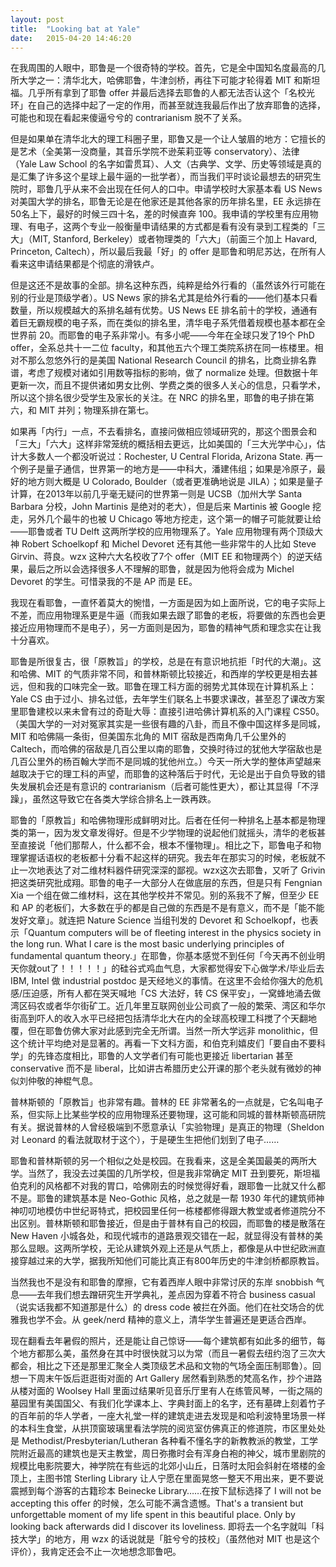 ```yaml
---
layout: post
title:  "Looking bat at Yale"
date:   2015-04-20 14:46:20
---
```


在我周围的人眼中，耶鲁是一个很奇特的学校。首先，它是全中国知名度最高的几所大学之一：清华北大，哈佛耶鲁，牛津剑桥，再往下可能才轮得着 MIT 和斯坦福。几乎所有拿到了耶鲁 offer 并最后选择去耶鲁的人都无法否认这个「名校光环」在自己的选择中起了一定的作用，而甚至就连我最后作出了放弃耶鲁的选择，可能也和现在看起来傻逼兮兮的 contrarianism 脱不了关系。

但是如果单在清华北大的理工科圈子里，耶鲁又是一个让人皱眉的地方：它擅长的是艺术（全美第一没商量，其音乐学院不逊茱莉亚等 conservatory）、法律（Yale Law School 的名字如雷贯耳）、人文（古典学、文学、历史等领域是真的是汇集了许多这个星球上最牛逼的一批学者），而当我们平时谈论最想去的研究生院时，耶鲁几乎从来不会出现在任何人的口中。申请学校时大家基本看 US News 对美国大学的排名，耶鲁无论是在他家还是其他各家的历年排名里，EE 永远排在50名上下，最好的时候三四十名，差的时候直奔 100。我申请的学校里有应用物理、有电子，这两个专业一般衡量申请结果的方式都是看有没有录到工程类的「三大」（MIT, Stanford, Berkeley）或者物理类的「六大」（前面三个加上 Havard, Princeton, Caltech），所以最后我最「好」的 offer 是耶鲁和明尼苏达，在所有人看来这申请结果都是个彻底的滑铁卢。

但是这还不是故事的全部。排名这种东西，纯粹是给外行看的（虽然该外行可能在别的行业是顶级学者）。US News 家的排名尤其是给外行看的——他们基本只看数量，所以规模越大的系排名越有优势。US News EE 排名前十的学校，通通有着巨无霸规模的电子系，而在类似的排名里，清华电子系凭借着规模也基本都在全世界前 20。而耶鲁的电子系非常小。有多小呢——今年在全球只发了19个 PhD offer，全系总共十一二位 faculty，和其他五六个理工类院系挤在同一栋楼里。相对不那么忽悠外行的是美国 National Research Council 的排名，比商业排名靠谱，考虑了规模对诸如引用数等指标的影响，做了 normalize 处理。但数据十年更新一次，而且不提供诸如男女比例、学费之类的很多人关心的信息，只看学术，所以这个排名很少受学生及家长的关注。在 NRC 的排名里，耶鲁的电子排在第六，和 MIT 并列；物理系排在第七。

如果再「内行」一点，不去看排名，直接问做相应领域研究的，那这个图景会和「三大」「六大」这样非常笼统的概括相去更远，比如美国的「三大光学中心」，估计大多数人一个都没听说过：Rochester, U Central Florida, Arizona State. 再一个例子是量子通信，世界第一的地方是——中科大，潘建伟组；如果是冷原子，最好的地方则大概是 U Colorado, Boulder（或者更准确地说是 JILA）；如果是量子计算，在2013年以前几乎毫无疑问的世界第一则是 UCSB（加州大学 Santa Barbara 分校，John Martinis 是绝对的老大），但是后来 Martinis 被 Google 挖走，另外几个最牛的也被 U Chicago 等地方挖走，这个第一的帽子可能就要让给——耶鲁或者 TU Delft 这两所学校的应用物理系了。Yale 应用物理有两个顶级大神 Robert Schoelkopf 和 Michel Devoret 还有其他一些非常牛的人比如 Steve Girvin、蒋良。wzx 这种六大名校收了7个 offer（MIT EE 和物理两个）的逆天结果，最后之所以会选择很多人不理解的耶鲁，就是因为他将会成为 Michel Devoret 的学生。可惜录我的不是 AP 而是 EE。

我现在看耶鲁，一直怀着莫大的惋惜，一方面是因为如上面所说，它的电子实际上不差，而应用物理系更是牛逼（而我如果去跟了耶鲁的老板，将要做的东西也会更接近应用物理而不是电子），另一方面则是因为，耶鲁的精神气质和理念实在让我十分喜欢。

耶鲁是所很复古，很「原教旨」的学校，总是在有意识地抗拒「时代的大潮」。这和哈佛、MIT 的气质非常不同，和普林斯顿比较接近，和西岸的学校更是相去甚远，但和我的口味完全一致。耶鲁在理工科方面的弱势尤其体现在计算机系上：Yale CS 由于过小、排名过低，去年学生们联名上书要求课改，甚至忍了课改方案里耶鲁建校以来未曾有过的奇耻大辱：直接引进哈佛计算机系的入门课程 CS50。（美国大学的一对对冤家其实是一些很有趣的八卦，而且不像中国这样多是同城，MIT 和哈佛隔一条街，但美国东北角的 MIT 宿敌是西南角几千公里外的 Caltech，而哈佛的宿敌是几百公里以南的耶鲁，交换时待过的犹他大学宿敌也是几百公里外的杨百翰大学而不是同城的犹他州立。）今天一所大学的整体声望越来越取决于它的理工科的声望，而耶鲁的这种落后于时代，无论是出于自负导致的错失发展机会还是有意识的 contrarianism（后者可能性更大），都让其显得「不浮躁」，虽然这导致它在各类大学综合排名上一跌再跌。

耶鲁的「原教旨」和哈佛物理形成鲜明对比。后者在任何一种排名上基本都是物理类的第一，因为发文章发得好。但是不少学物理的说起他们就摇头，清华的老板甚至直接说「他们那帮人，什么都不会，根本不懂物理」。相比之下，耶鲁电子和物理掌握话语权的老板都十分看不起这样的研究。我去年在那实习的时候，老板就不止一次地表达了对二维材料器件研究深深的鄙视。wzx这次去耶鲁，又听了 Grivin 把这类研究批成翔。耶鲁的电子一大部分人在做底层的东西，但是只有 Fengnian Xia 一个组在做二维材料，这在其他学校并不常见。别的系我不了解，但至少 EE 和 AP 的老板们，大多数在乎的都是自己做的东西是不是有意义，而不是「能不能发好文章」。就连把 Nature Science 当组刊发的 Devoret 和 Schoelkopf，也表示「Quantum computers will be of fleeting interest in the physics society in the long run. What I care is the most basic underlying principles of fundamental quantum theory.」在耶鲁，你基本感觉不到任何「今天再不创业明天你就out了！！！！！」的硅谷式鸡血气息，大家都觉得安下心做学术/毕业后去 IBM, Intel 做 industrial postdoc 是天经地义的事情。在这里不会给你强大的危机感/压迫感，所有人都在哭天喊地「CS 大法好，转 CS 保平安」，一窝蜂地涌去做湾区码农或者华尔街矿工。近几年里互联网创业公司疯了一般的繁荣、湾区和华尔街高到吓人的收入水平已经把包括清华北大在内的全球高校理工科搅了个天翻地覆，但在耶鲁仿佛大家对此感到完全无所谓。当然一所大学远非 monolithic，但这个统计平均绝对是显著的。再看一下文科方面，和伯克利嬉皮们「要自由不要科学」的先锋态度相比，耶鲁的人文学者们有可能也更接近 libertarian 甚至 conservative 而不是 liberal，比如讲古希腊历史公开课的那个老头就有微妙的神似刘仲敬的神棍气息。

普林斯顿的「原教旨」也非常有趣。普林的 EE 非常著名的一点就是，它名叫电子系，但实际上比某些学校的应用物理系还要物理，这可能和同城的普林斯顿高研院有关。据说普林的人曾经极端到不愿意承认「实验物理」是真正的物理（Sheldon 对 Leonard 的看法就取材于这个），于是硬生生把他们划到了电子……

耶鲁和普林斯顿的另一个相似之处是校园。在我看来，这是全美国最美的两所大学。当然了，我没去过美国的几所学校，但是我非常确定 MIT 丑到要死，斯坦福伯克利的风格都不对我的胃口，哈佛刚去的时候觉得好看，跟耶鲁一比就又什么都不是。耶鲁的建筑基本是 Neo-Gothic 风格，总之就是一帮 1930 年代的建筑师神神叨叨地模仿中世纪哥特式，把校园里任何一栋楼都修得跟大教堂或者修道院分不出区别。普林斯顿和耶鲁接近，但是由于普林有自己的校园，而耶鲁的楼是散落在 New Haven 小城各处，和现代城市的道路景观交错在一起，就显得没有普林的美那么显眼。这两所学校，无论从建筑外观上还是从气质上，都像是从中世纪欧洲直接穿越过来的大学，据我所知他们可能比真正有800年历史的牛津剑桥都原教旨。

当然我也不是没有和耶鲁的摩擦，它有着西岸人眼中非常讨厌的东岸 snobbish 气息——去年我们想去蹭研究生开学典礼，差点因为穿着不符合 business casual（说实话我都不知道那是什么）的 dress code 被拦在外面。他们在社交场合的优雅我也学不会。从 geek/nerd 精神的意义上，清华学生普遍还是更适合西岸。

现在翻看去年暑假的照片，还是能让自己惊讶——每个建筑都有如此多的细节，每个地方都那么美，虽然身在其中时很快就习以为常（而且一暑假去纽约泡了三次大都会，相比之下还是那里汇聚全人类顶级艺术品和文物的气场全面压制耶鲁）。回想一下周末午饭后逛逛街对面的 Art Gallery 居然看到熟悉的梵高名作，抄个进路从楼对面的 Woolsey Hall 里面过结果听见音乐厅里有人在练管风琴，一街之隔的墓园里有美国国父、有我们化学课本上、字典封面上的名字，还有墓碑上刻着竹子的百年前的华人学者，一座大礼堂一样的建筑走进去发现是和哈利波特里场景一样的本科生食堂，从拱顶窗玻璃里看法学院的阅览室仿佛真正的修道院，市区里处处是 Methodist/Presbyterian/Lutheran 各种看不懂名字的新教教派的教堂，工学院附近最高的建筑也是天主教堂，周日弥撒时会有浑身白袍的神父，城市里剧院的规模比电影院要大，神学院在有些远的北郊小山丘，日落时太阳会斜射在塔楼的金顶上，主图书馆 Sterling Library 让人宁愿在里面晃悠一整天不用出来，更不要说震撼到每个游客的古籍珍本 Beinecke Library……在按下鼠标选择了 I will not be accepting this offer 的时候，怎么可能不满含遗憾。That's a transient but unforgettable moment of my life spent in this beautiful place. Only by looking back afterwards did I discover its loveliness. 即将去一个名字就叫「科技大学」的地方，用 wzx 的话说就是「脏兮兮的技校」（虽然他对 MIT 也是这个评价），我肯定还会不止一次地想念耶鲁吧。